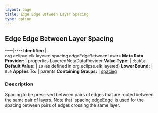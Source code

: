 ```yaml
---
layout: page
title: Edge Edge Between Layer Spacing
type: option
---
```

## Edge Edge Between Layer Spacing

----|----
**Identifier:** | org.eclipse.elk.layered.spacing.edgeEdgeBetweenLayers
**Meta Data Provider:** | properties.LayeredMetaDataProvider
**Value Type:** | `double`
**Default Value:** | `10` (as defined in org.eclipse.elk.layered)
**Lower Bound:** | `0.0`
**Applies To:** | parents
**Containing Groups:** | [spacing](org-eclipse-elk-layered-spacing)


### Description
Spacing to be preserved between pairs of edges that are routed between the same pair of layers. Note that 'spacing.edgeEdge' is used for the spacing between pairs of edges crossing the same layer.


